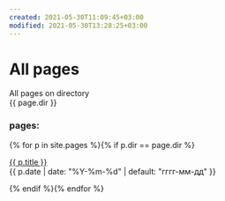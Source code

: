 ```yaml
---
created: 2021-05-30T11:09:45+03:00
modified: 2021-05-30T13:28:25+03:00
---
```


# All pages

All pages on directory  
{{ page.dir }}


### pages:
<div id="navigation">
{% for p in site.pages %}{% if p.dir == page.dir %}
<p><a href="{{ p.path }}">{{ p.title }}</a><br>
<time class="shaded">{{ p.date | date: "%Y-%m-%d" | default: "гггг-мм-дд" }}</time></p>
{% endif %}{% endfor %}
</div>
